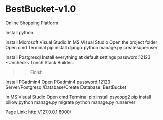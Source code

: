 # BestBucket-v1.0
Online Shopping Platform 

Install python

Install Microsoft Visual Studio
In MS Visual Studio
Open the project folder
Open cmd Terminal
pip install django
python manage.py createsuperuser
       
Install Postgresql
Install everything at default settings
password:12123
~Uncheck~ Lunch Stack Builder.. 
>> Finish

Install PGadmin4
Open PGadmin4
password:12123
Server/Postgresql/Database/Create Database: BestBucket
      
In MS Visual Studio
Open cmd Terminal
pip install psycopg2
pip install pillow
python manage.py migrate
python manage.py runserver

Page Link: http://127.0.0.1:8000/
       
